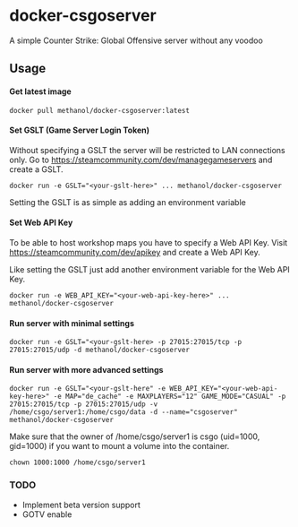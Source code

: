 # docker-csgoserver

A simple Counter Strike: Global Offensive server without any voodoo

## Usage

#### Get latest image

    docker pull methanol/docker-csgoserver:latest

#### Set GSLT (Game Server Login Token)

Without specifying a GSLT the server will be restricted to LAN connections only. Go to https://steamcommunity.com/dev/managegameservers and create a GSLT.

    docker run -e GSLT="<your-gslt-here>" ... methanol/docker-csgoserver

Setting the GSLT is as simple as adding an environment variable

#### Set Web API Key

To be able to host workshop maps you have to specify a Web API Key. Visit https://steamcommunity.com/dev/apikey and create a Web API Key.

Like setting the GSLT just add another environment variable for the Web API Key.

    docker run -e WEB_API_KEY="<your-web-api-key-here>" ... methanol/docker-csgoserver

#### Run server with minimal settings

    docker run -e GSLT="<your-gslt-here> -p 27015:27015/tcp -p 27015:27015/udp -d methanol/docker-csgoserver

#### Run server with more advanced settings

    docker run -e GSLT="<your-gslt-here" -e WEB_API_KEY="<your-web-api-key-here>" -e MAP="de_cache" -e MAXPLAYERS="12" GAME_MODE="CASUAL" -p 27015:27015/tcp -p 27015:27015/udp -v /home/csgo/server1:/home/csgo/data -d --name="csgoserver" methanol/docker-csgoserver

Make sure that the owner of /home/csgo/server1 is csgo (uid=1000, gid=1000) if you want to mount a volume into the container.

    chown 1000:1000 /home/csgo/server1

### TODO

* Implement beta version support
* GOTV enable
